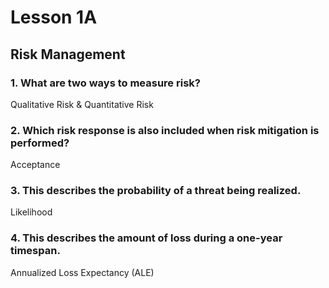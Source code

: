 # Lesson 1A
## Risk Management

### 1. What are two ways to measure risk?
Qualitative Risk & Quantitative Risk

### 2. Which risk response is also included when risk mitigation is performed?
Acceptance

### 3. This describes the probability of a threat being realized.
Likelihood

### 4. This describes the amount of loss during a one-year timespan.
Annualized Loss Expectancy (ALE)